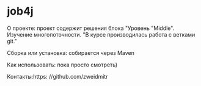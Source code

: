 # job4j
О проекте:
проект содержит решения блока "Уровень "Middle".
Изучение многопоточности.
"В курсе производилась работа с ветками git."

Сборка или установка:
собирается через Maven

Как использовать: пока просто смотреть)

Контакты:https:
//github.com/zweidmitr